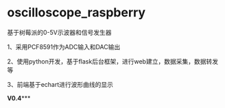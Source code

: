 # oscilloscope_raspberry
基于树莓派的0-5V示波器和信号发生器

1、采用PCF8591作为ADC输入和DAC输出

2、使用python开发，基于flask后台框架，进行web建立，数据采集，数据转发等

3、前端基于echart进行波形曲线的显示


******************************V0.4*********************************
